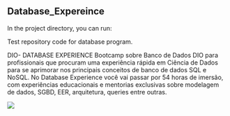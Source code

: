## Database_Expereince

In the project directory, you can run:


Test repository code for database program. 

DIO- DATABASE EXPERIENCE
Bootcamp sobre Banco de Dados  DIO para profissionais que procuram uma experiência rápida em Ciência de Dados 
para se aprimorar nos principais conceitos de banco de dados SQL e NoSQL. 
No Database Experience você vai passar por 54 horas de imersão, com experiências educacionais e mentorias exclusivas sobre modelagem de dados, SGBD, EER, arquitetura, 
queries entre outras.  

<div alling = 'center'>
  <img src = 'https://hermes.digitalinnovation.one/tracks/7df7e300-b035-4b09-a7ad-34d1cb18f9a6.png' widith = '300px' />
     
</div>




